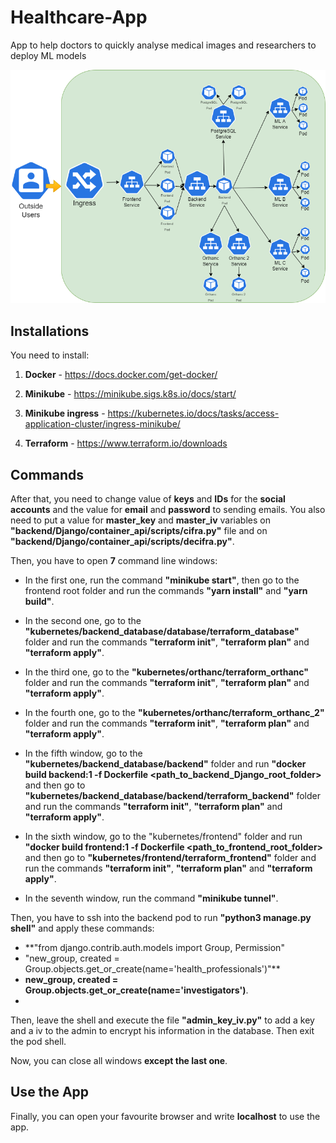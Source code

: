 # Healthcare-App
App to help doctors to quickly analyse medical images and researchers to deploy ML models

![App Architecture](./kubernetes_cluster.drawio.png "App Architecture")

## Installations

You need to install:

1. **Docker** - https://docs.docker.com/get-docker/
 
2. **Minikube** - https://minikube.sigs.k8s.io/docs/start/

3. **Minikube ingress** - https://kubernetes.io/docs/tasks/access-application-cluster/ingress-minikube/

4. **Terraform** - https://www.terraform.io/downloads

## Commands

After that, you need to change value of **keys** and **IDs** for the **social accounts** and the value for **email** and **password** to sending emails. You also need to put a value for **master_key** and **master_iv** variables on **"backend/Django/container_api/scripts/cifra.py"** file and on **"backend/Django/container_api/scripts/decifra.py"**.

Then, you have to open **7** command line windows:

- In the first one, run the command **"minikube start"**, then go to the frontend root folder and run the commands **"yarn install"** and **"yarn build"**.

- In the second one, go to the **"kubernetes/backend_database/database/terraform_database"** folder and run the commands **"terraform init"**, **"terraform plan"** and **"terraform apply"**.

- In the third one, go to the **"kubernetes/orthanc/terraform_orthanc"** folder and run the commands **"terraform init"**, **"terraform plan"** and **"terraform apply"**.

- In the fourth one, go to the **"kubernetes/orthanc/terraform_orthanc_2"** folder and run the commands **"terraform init"**, **"terraform plan"** and **"terraform apply"**.

- In the fifth window, go to the **"kubernetes/backend_database/backend"** folder and run **"docker build backend:1 -f Dockerfile <path_to_backend_Django_root_folder>** and then go to **"kubernetes/backend_database/backend/terraform_backend"** folder and run the commands **"terraform init"**, **"terraform plan"** and **"terraform apply"**.

- In the sixth window, go to the "kubernetes/frontend" folder and run **"docker build frontend:1 -f Dockerfile <path_to_frontend_root_folder>** and then go to **"kubernetes/frontend/terraform_frontend"** folder and run the commands **"terraform init"**, **"terraform plan"** and **"terraform apply"**.

- In the seventh window, run the command **"minikube tunnel"**.

Then, you have to ssh into the backend pod to run **"python3 manage.py shell"** and apply these commands:
- **"from django.contrib.auth.models import Group, Permission"
- "new_group, created = Group.objects.get_or_create(name='health_professionals')"**
- **new_group, created = Group.objects.get_or_create(name='investigators')**.
-  
Then, leave the shell and execute the file **"admin_key_iv.py"** to add a key and a iv to the admin to encrypt his information in the database. Then exit the pod shell.

Now, you can close all windows **except the last one**.

## Use the App

Finally, you can open your favourite browser and write **localhost** to use the app.
